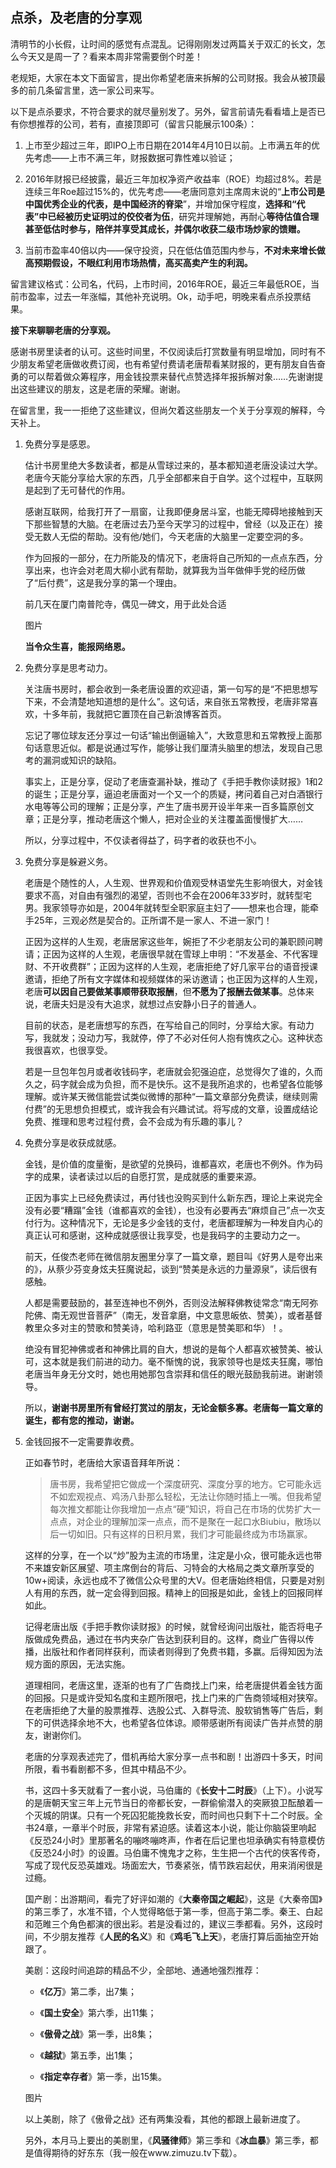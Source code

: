 ## 点杀，及老唐的分享观
清明节的小长假，让时间的感觉有点混乱。记得刚刚发过两篇关于双汇的长文，怎么今天又是周一了？看来本周非常需要倒个时差！

老规矩，大家在本文下面留言，提出你希望老唐来拆解的公司财报。我会从被顶最多的前几条留言里，选一家公司来写。

以下是点杀要求，不符合要求的就尽量别发了。另外，留言前请先看看墙上是否已有你想推荐的公司，若有，直接顶即可（留言只能展示100条）：

1. 上市至少超过三年，即IPO上市日期在2014年4月10日以前。上市满五年的优先考虑——上市不满三年，财报数据可靠性难以验证；

2. 2016年财报已经披露，最近三年加权净资产收益率（ROE）均超过8%。若是连续三年Roe超过15%的，优先考虑——老唐同意刘主席周末说的“**上市公司是中国优秀企业的代表，是中国经济的脊梁**”，并增加保守程度，**选择和“代表”中已经被历史证明过的佼佼者为伍**，研究并理解她，再耐心**等待估值合理甚至低估时参与，陪伴并享受其成长，并偶尔收获二级市场炒家的馈赠。**

3. 当前市盈率40倍以内——保守投资，只在低估值范围内参与，**不对未来增长做高预期假设，不眼红利用市场热情，高买高卖产生的利润。**

留言建议格式：公司名，代码，上市时间，2016年ROE，最近三年最低ROE，当前市盈率，过去一年涨幅，其他补充说明。Ok，动手吧，明晚来看点杀投票结果。

**接下来聊聊老唐的分享观。**

感谢书房里读者的认可。这些时间里，不仅阅读后打赏数量有明显增加，同时有不少朋友希望老唐做收费订阅，也有希望付费请老唐帮看某财报的，更有朋友自告奋勇的可以帮着做众筹程序，用金钱投票来替代点赞选择年报拆解对象……先谢谢提出这些建议的朋友，这是老唐的荣耀。谢谢。

在留言里，我一一拒绝了这些建议，但尚欠着这些朋友一个关于分享观的解释，今天补上。

1. 免费分享是感恩。

    估计书房里绝大多数读者，都是从雪球过来的，基本都知道老唐没读过大学。老唐今天能分享给大家的东西，几乎全部都来自于自学。这个过程中，互联网是起到了无可替代的作用。

    感谢互联网，给我打开了一扇窗，让我即便身居斗室，也能无障碍地接触到天下那些智慧的大脑。在老唐过去乃至今天学习的过程中，曾经（以及正在）接受无数人无偿的帮助。没有他/她们，今天老唐的大脑里一定要空洞的多。

    作为回报的一部分，在力所能及的情况下，老唐将自己所知的一点点东西，分享出来，也许会对老周大柳小武有帮助，就算我为当年做伸手党的经历做了“后付费”，这是我分享的第一个理由。

    前几天在厦门南普陀寺，偶见一碑文，用于此处合适

    图片

    **当令众生喜，能报网络恩。**

2. 免费分享是思考动力。

    关注唐书房时，都会收到一条老唐设置的欢迎语，第一句写的是“不把思想写下来，不会清楚地知道想的是什么”。这句话，来自张五常教授，老唐非常喜欢，十多年前，我就把它置顶在自己新浪博客首页。

    忘记了哪位球友还分享过一句话“输出倒逼输入”，大致意思和五常教授上面那句话意思近似。都是说通过写作，能够让我们厘清头脑里的想法，发现自己思考的漏洞或知识的缺陷。

    事实上，正是分享，促动了老唐查漏补缺，推动了《手把手教你读财报》1和2的诞生；正是分享，逼迫老唐面对一个又一个的质疑，拷问着自己对白酒银行水电等等公司的理解；正是分享，产生了唐书房开设半年来一百多篇原创文章；正是分享，推动老唐这个懒人，把对企业的关注覆盖面慢慢扩大……

    所以，分享过程中，不仅读者得益了，码字者的收获也不小。

3. 免费分享是躲避义务。

    老唐是个随性的人，人生观、世界观和价值观受林语堂先生影响很大，对金钱要求不高，对自由有强烈的渴望，否则也不会在2006年33岁时，就转型宅男。我家领导亦如是，2004年就转型全职家庭主妇了——想来也合理，能牵手25年，三观必然是契合的。正所谓不是一家人、不进一家门！

    正因为这样的人生观，老唐居家这些年，婉拒了不少老朋友公司的兼职顾问聘请；正因为这样的人生观，老唐很早就在雪球上申明：“不发基金、不代客理财、不开收费群”；正因为这样的人生观，老唐拒绝了好几家平台的语音授课邀请，拒绝了所有文字媒体和视频媒体的采访邀请；也正因为这样的人生观，老唐**可以因自己要做某事顺带获取报酬**，但**不愿为了报酬去做某事**。总体来说，老唐夫妇是没有大追求，就想过点安静小日子的普通人。

    目前的状态，是老唐想写的东西，在写给自己的同时，分享给大家。有动力写，我就发；没动力写，我就停，停了不必对任何人抱有愧疚之心。这种状态我很喜欢，也很享受。

    若是一旦包年包月或者收钱码字，老唐就会犯强迫症，总觉得欠了谁的，久而久之，码字就会成为负担，而不是快乐。这不是我所追求的，也希望各位能够理解。或许某天微信能尝试类似微博的那种“一篇文章部分免费读，继续则需付费”的无思想负担模式，或许我会有兴趣试试。将写成的文章，设置成结论免费、推理和思考过程付费，会不会成为有乐趣的事儿？

4. 免费分享是收获成就感。

    金钱，是价值的度量衡，是欲望的兑换码，谁都喜欢，老唐也不例外。作为码字的成果，读者读过以后的自愿打赏，是成就感的重要来源。

    正因为事实上已经免费读过，再付钱也没购买到什么新东西，理论上来说完全没有必要“糟蹋”金钱（谁都喜欢的金钱），也没有必要再去“麻烦自己”点一次支付行为。这种情况下，无论是多少金钱的支付，老唐都理解为一种发自内心的真正认可和感谢，这种成就感很让我享受，也是我码字的主要动力之一。

    前天，任俊杰老师在微信朋友圈里分享了一篇文章，题目叫《好男人是夸出来的》，从蔡少芬变身炫夫狂魔说起，谈到“赞美是永远的力量源泉”，读后很有感触。

    人都是需要鼓励的，甚至连神也不例外，否则没法解释佛教徒常念“南无阿弥陀佛、南无观世音菩萨”（南无，发音拿磨，中文意思皈依、赞美），或者基督教里众多对主的赞歌和赞美诗，哈利路亚（意思是赞美耶和华）！。

    绝没有冒犯神佛或者和神佛比肩的自大，想说的是每个人都喜欢被赞美、被认可，这本就是我们前进的动力。毫不惭愧的说，我家领导也是炫夫狂魔，哪怕老唐当年身无分文时，她也用她那包含崇拜和信任的眼光鼓励我前进。谢谢领导。

    所以，**谢谢书房里所有曾经打赏过的朋友，无论金额多寡。老唐每一篇文章的诞生，都有您的推动，谢谢。**

5. 金钱回报不一定需要靠收费。

    正如春节时，老唐给大家语音拜年所说：

    > 唐书房，我希望把它做成一个深度研究、深度分享的地方。它可能永远不如宏观视点、鸡汤八卦那么轻松，无法让你随时插上一嘴。但我希望每次推文都能让你我增加一点点“硬”知识，将自己在市场的优势扩大一点点，对企业的理解加深一点点，而不是聚在一起口水Biubiu，散场以后一切如旧。只有这样的日积月累，我们才可能最终成为市场赢家。 

    这样的分享，在一个以“炒”股为主流的市场里，注定是小众，很可能永远也带不来雄安新区展望、项主席倒台的背后、习特会的大格局之类文章所享受的10w+阅读，永远也成不了微信公众号里的大V。但老唐始终相信，只要是对别人有用的东西，就一定会得到回报。精神上的回报是如此，金钱上的回报同样如此。

    记得老唐出版《手把手教你读财报》的时候，就曾经询问出版社，能否将电子版做成免费品，通过在书内夹杂广告达到获利目的。这样，商业广告得以传播，出版社和作者同样获利，而读者则得到了免费书籍，多赢。后得知因为法规方面的原因，无法实施。

    道理相同，老唐这里，逐渐的也有了广告商找上门来，给老唐提供着金钱方面的回报。只是或许受知名度和主题所限吧，找上门来的广告商领域相对狭窄。在老唐拒绝了大量的股票推荐、选股公式、入群导流、股软销售等广告后，剩下的可供选择余地不大，也希望各位体谅。顺带感谢所有阅读广告并点赞的朋友，谢谢你们。

    老唐的分享观表述完了，借机再给大家分享一点书和剧！出游四十多天，时间所限，看书看剧都不多，但其中精品不少。

    书，这四十多天就看了一套小说，马伯庸的《**长安十二时辰**》（上下）。小说写的是唐朝天宝三年上元节当日的帝都长安，一群偷偷潜入的突厥狼卫酝酿着一个灭城的阴谋。只有一个死囚犯能挽救长安，而时间也只剩下十二个时辰。全书24章，一章半个时辰，非常有紧迫感。读着这本小说，能让你脑袋里响起《反恐24小时》里那著名的嘣咚嘣咚声，作者在后记里也坦承确实有特意模仿《反恐24小时》的设置。马伯庸不愧鬼才之称，生生把一个古代的侠客传奇，写成了现代反恐英雄戏。场面宏大，节奏紧张，情节跌宕起伏，用来消闲很是过瘾。

    国产剧：出游期间，看完了好评如潮的《**大秦帝国之崛起**》，这是《大秦帝国》的第三季了，水准不错，个人觉得略低于第一季，但高于第二季。秦王、白起和范睢三个角色都演的很出彩。若是没看过的，建议三季都看。另外，这段时间，不少朋友推荐《**人民的名义**》和《**鸡毛飞上天**》，老唐打算后面抽空开始跟了。

    美剧：这段时间追踪的精品不少，全部地、通通地强烈推荐：

    - 《**亿万**》第二季，出7集；

    - 《**国土安全**》第六季，出11集；

    - 《**傲骨之战**》第一季，出8集；

    - 《**越狱**》第五季，出1集；

    - 《**指定幸存者**》第一季，出15集。


    图片

    以上美剧，除了《傲骨之战》还有两集没看，其他的都跟上最新进度了。

    另外，本月马上要出的美剧里，《**风骚律师**》第三季和《**冰血暴**》第三季，都是值得期待的好东东（我一般在www.zimuzu.tv下载）。
